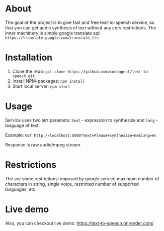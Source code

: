 # About

The goal of the project is to give fast and free text-to-speech service, so that you can get audio synthesis of text without any cors restrictions.
The inner machinery is simple google translate api: ``https://translate.google.com/translate_tts``


# Installation

1. Clone the repo: ``git clone https://github.com/codeagent/text-to-speech.git``
2. Install NPM-packages: ``npm install``
3. Start local server: ``npm start``

# Usage

Service uses two ``GET`` paramets: ``text`` - expression to synthesize and ``lang`` - language of text.

Example: ``GET http://localhost:5000?text=Please+synthesize+me&lang=en``

Response is raw audio/mpeg stream.


# Restrictions

The are some restrictions: imposed by google service maximum number of characters in string,
single voice, restricted number of supported languages, etc.

# Live demo

Also, you can checkout live demo:  https://text-to-speech.onrender.com/


